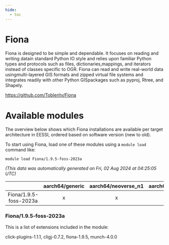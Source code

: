 ```yaml
---
hide:
  - toc
---
```


Fiona
=====


Fiona is designed to be simple and dependable. It focuses on reading and writing datain standard Python IO style and relies upon familiar Python types and protocols such as files, dictionaries,mappings, and iterators instead of classes specific to OGR. Fiona can read and write real-world data usingmulti-layered GIS formats and zipped virtual file systems and integrates readily with other Python GISpackages such as pyproj, Rtree, and Shapely.

https://github.com/Toblerity/Fiona
# Available modules


The overview below shows which Fiona installations are available per target architecture in EESSI, ordered based on software version (new to old).

To start using Fiona, load one of these modules using a `module load` command like:

```shell
module load Fiona/1.9.5-foss-2023a
```

*(This data was automatically generated on Fri, 02 Aug 2024 at 04:25:05 UTC)*  

| |aarch64/generic|aarch64/neoverse_n1|aarch64/neoverse_v1|x86_64/generic|x86_64/amd/zen2|x86_64/amd/zen3|x86_64/amd/zen4|x86_64/intel/haswell|x86_64/intel/skylake_avx512|
| :---: | :---: | :---: | :---: | :---: | :---: | :---: | :---: | :---: | :---: |
|Fiona/1.9.5-foss-2023a|x|x|x|x|x|x|-|x|x|


### Fiona/1.9.5-foss-2023a

This is a list of extensions included in the module:

click-plugins-1.1.1, cligj-0.7.2, fiona-1.9.5, munch-4.0.0